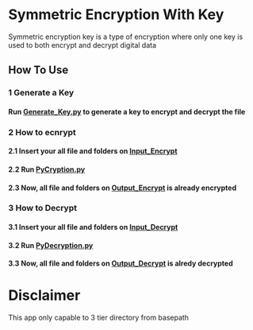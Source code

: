 # Symmetric Encryption With Key
Symmetric encryption key is a type of encryption where only one key is used to both encrypt and decrypt digital data
## How To Use
### 1 Generate a Key
#### Run [Generate_Key.py](https://github.com/ghilmanaji/Simple-PyCryption/blob/main/Generate_Key.py) to generate a key to encrypt and decrypt the file
### 2 How to ecnrypt
#### 2.1 Insert your all file and folders on [Input_Encrypt](https://github.com/ghilmanaji/Simple-PyCryption/tree/main/Input_Encrypt)
#### 2.2 Run [PyCryption.py](https://github.com/ghilmanaji/Simple-PyCryption/blob/main/PyCryption.py)
#### 2.3 Now, all file and folders on [Output_Encrypt](https://github.com/ghilmanaji/Simple-PyCryption/tree/main/Output_Encrypt) is already encrypted
### 3 How to Decrypt
#### 3.1 Insert your all file and folders on [Input_Decrypt](https://github.com/ghilmanaji/Simple-PyCryption/tree/main/Input_Decrypt)
#### 3.2 Run [PyDecryption.py](https://github.com/ghilmanaji/Simple-PyCryption/blob/main/PyDecryption.py)
#### 3.3 Now, all file and folders on [Output_Decrypt](https://github.com/ghilmanaji/Simple-PyCryption/tree/main/Output_Decrypt) is alredy decrypted

# Disclaimer
This app only capable to 3 tier directory from basepath
